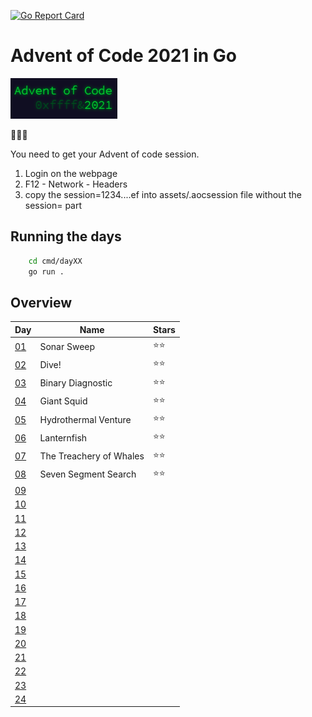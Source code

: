[![Go Report Card](https://goreportcard.com/badge/github.com/meridani/advent-of-code-2021)](https://goreportcard.com/badge/github.com/meridani/advent-of-code-2021)
# Advent of Code 2021 in Go

![AoC Logo](assets/AoC.png)

🎄🎄🎄

You need to get your Advent of code session.
1. Login on the webpage
2. F12 - Network - Headers
3. copy the session=1234....ef into assets/.aocsession file without the session= part


## Running the days

```sh
    cd cmd/dayXX
    go run .
```

## Overview

| Day                                        | Name                    | Stars |
| ------------------------------------------ | ----------------------- | ----- |
| [01](https://adventofcode.com/2021/day/1)  | Sonar Sweep             | ⭐⭐    |
| [02](https://adventofcode.com/2021/day/2)  | Dive!                   | ⭐⭐    |
| [03](https://adventofcode.com/2021/day/3)  | Binary Diagnostic       | ⭐⭐    |
| [04](https://adventofcode.com/2021/day/4)  | Giant Squid             | ⭐⭐    |
| [05](https://adventofcode.com/2021/day/5)  | Hydrothermal Venture    | ⭐⭐    |
| [06](https://adventofcode.com/2021/day/6)  | Lanternfish             | ⭐⭐    |
| [07](https://adventofcode.com/2021/day/7)  | The Treachery of Whales | ⭐⭐    |
| [08](https://adventofcode.com/2021/day/8)  | Seven Segment Search    | ⭐⭐    |
| [09](https://adventofcode.com/2021/day/9)  |                         |       |
| [10](https://adventofcode.com/2021/day/10) |                         |       |
| [11](https://adventofcode.com/2021/day/11) |                         |       |
| [12](https://adventofcode.com/2021/day/12) |                         |       |
| [13](https://adventofcode.com/2021/day/13) |                         |       |
| [14](https://adventofcode.com/2021/day/14) |                         |       |
| [15](https://adventofcode.com/2021/day/15) |                         |       |
| [16](https://adventofcode.com/2021/day/16) |                         |       |
| [17](https://adventofcode.com/2021/day/17) |                         |       |
| [18](https://adventofcode.com/2021/day/18) |                         |       |
| [19](https://adventofcode.com/2021/day/19) |                         |       |
| [20](https://adventofcode.com/2021/day/20) |                         |       |
| [21](https://adventofcode.com/2021/day/21) |                         |       |
| [22](https://adventofcode.com/2021/day/22) |                         |       |
| [23](https://adventofcode.com/2021/day/23) |                         |       |
| [24](https://adventofcode.com/2021/day/24) |                         |       |
